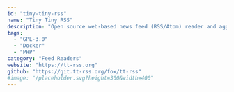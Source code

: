 ```yaml
---
id: "tiny-tiny-rss"
name: "Tiny Tiny RSS"
description: "Open source web-based news feed (RSS/Atom) reader and aggregator."
tags:
  - "GPL-3.0"
  - "Docker"
  - "PHP"
category: "Feed Readers"
website: "https://tt-rss.org"
github: "https://git.tt-rss.org/fox/tt-rss"
#image: "/placeholder.svg?height=300&width=400"
---
```


